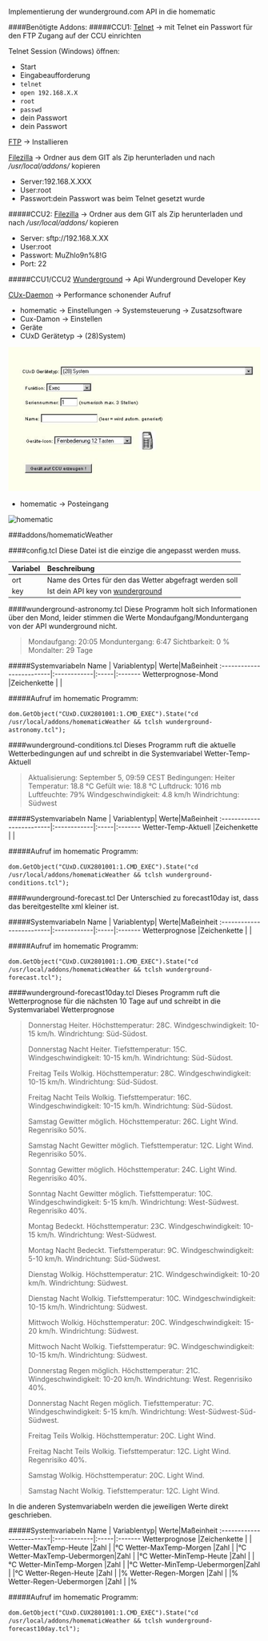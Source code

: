Implementierung der wunderground.com API in die homematic

####Benötigte Addons:
#####CCU1:
[Telnet](http://www.homematic-inside.de/software/addons/item/telnet-dienst) -> mit Telnet ein Passwort für den FTP Zugang auf der CCU einrichten

Telnet Session (Windows) öffnen:

*   Start
*   Eingabeaufforderung
*   `telnet`
*   `open 192.168.X.X`
*   `root`
*   `passwd`
*   dein Passwort
*   dein Passwort

[FTP](http://www.homematic-inside.de/software/addons/item/ftp) -> Installieren

[Filezilla](https://filezilla-project.org/) -> Ordner aus dem GIT als Zip herunterladen und nach */usr/local/addons/* kopieren

*   Server:192.168.X.XXX
*   User:root
*   Passwort:dein Passwort was beim Telnet gesetzt wurde

#####CCU2:
[Filezilla](https://filezilla-project.org/) -> Ordner aus dem GIT als Zip herunterladen und nach */usr/local/addons/* kopieren

*   Server: sftp://192.168.X.XX
*   User:root
*   Passwort: MuZhlo9n%8!G
*   Port: 22

#####CCU1/CCU2
[Wunderground](http://deutsch.wunderground.com/weather/api/) -> Api Wunderground Developer Key

[CUx-Daemon](http://www.homematic-inside.de/software/cuxdaemon) -> Performance schonender Aufruf

*   homematic -> Einstellungen -> Systemsteuerung -> Zusatzsoftware
*   Cux-Damon -> Einstellen
*   Geräte
*   CUxD Gerätetyp -> (28)System) 

![CuxD](https://github.com/nleutner/homematicWeather/blob/master/addons/homematicWeather/doc/images/Cux%20Exec.jpg?raw=true)

*   homematic -> Posteingang

![homematic](https://raw.github.com/nleutner/homematicWeather/master/addons/homematicWeather/doc/images/Cux%20CCU.gif)



###addons/homematicWeather





####config.tcl
Diese Datei ist die einzige die angepasst werden muss.

 Variabel                 |Beschreibung                                                                |
:-------------------------|:---------------------------------------------------------------------------|
ort                       |Name des Ortes für den das Wetter abgefragt werden soll                     |
key                       |Ist dein API key von [wunderground](http://api.wunderground.com/weather/api/)




####wunderground-astronomy.tcl
Diese Programm holt sich Informationen über den Mond, leider stimmen die Werte Mondaufgang/Monduntergang von der API wunderground nicht.
> Mondaufgang: 20:05 Monduntergang: 6:47 Sichtbarkeit: 0 % Mondalter: 29 Tage

#####Systemvariabeln
 Name                     | Variablentyp| Werte|Maßeinheit
:-------------------------|:------------|:-----|:-------
Wetterprognose-Mond       |Zeichenkette |      |

#####Aufruf im homematic Programm:
```
dom.GetObject("CUxD.CUX2801001:1.CMD_EXEC").State("cd /usr/local/addons/homematicWeather && tclsh wunderground-astronomy.tcl");
```





####wunderground-conditions.tcl
Dieses Programm ruft die aktuelle Wetterbedingungen auf und schreibt in die Systemvariabel Wetter-Temp-Aktuell
> Aktualisierung: September 5, 09:59 CEST Bedingungen: Heiter Temperatur: 18.8 °C Gefült wie: 18.8 °C Luftdruck: 1016 mb Luftfeuchte: 79% Windgeschwindigkeit: 4.8 km/h Windrichtung: Südwest

#####Systemvariabeln
 Name                     | Variablentyp| Werte|Maßeinheit
:-------------------------|:------------|:-----|:-------
Wetter-Temp-Aktuell       |Zeichenkette |      |

#####Aufruf im homematic Programm:
```
dom.GetObject("CUxD.CUX2801001:1.CMD_EXEC").State("cd /usr/local/addons/homematicWeather && tclsh wunderground-conditions.tcl");
```





####wunderground-forecast.tcl
Der Unterschied zu forecast10day ist, dass das bereitgestellte xml kleiner ist.

#####Systemvariabeln
 Name                     | Variablentyp| Werte|Maßeinheit
:-------------------------|:------------|:-----|:-------
Wetterprognose            |Zeichenkette |      |

#####Aufruf im homematic Programm:
```
dom.GetObject("CUxD.CUX2801001:1.CMD_EXEC").State("cd /usr/local/addons/homematicWeather && tclsh wunderground-forecast.tcl");
```





####wunderground-forecast10day.tcl
Dieses Programm ruft die Wetterprognose für die nächsten 10 Tage auf und schreibt in die Systemvariabel Wetterprognose
> Donnerstag Heiter. Höchsttemperatur: 28C. Windgeschwindigkeit: 10-15 km/h. Windrichtung: Süd-Südost.
>
>Donnerstag Nacht Heiter. Tiefsttemperatur: 15C. Windgeschwindigkeit: 10-15 km/h. Windrichtung: Süd-Südost.
>
>Freitag Teils Wolkig. Höchsttemperatur: 28C. Windgeschwindigkeit: 10-15 km/h. Windrichtung: Süd-Südost.
>
>Freitag Nacht Teils Wolkig. Tiefsttemperatur: 16C. Windgeschwindigkeit: 10-15 km/h. Windrichtung: Süd-Südost.
>
>Samstag Gewitter möglich. Höchsttemperatur: 26C. Light Wind. Regenrisiko 50%.
>
>Samstag Nacht Gewitter möglich. Tiefsttemperatur: 12C. Light Wind. Regenrisiko 50%.
>
>Sonntag Gewitter möglich. Höchsttemperatur: 24C. Light Wind. Regenrisiko 40%.
>
>Sonntag Nacht Gewitter möglich. Tiefsttemperatur: 10C. Windgeschwindigkeit: 5-15 km/h. Windrichtung: West-Südwest. Regenrisiko 40%.
>
>Montag Bedeckt. Höchsttemperatur: 23C. Windgeschwindigkeit: 10-15 km/h. Windrichtung: West-Südwest.
>
>Montag Nacht Bedeckt. Tiefsttemperatur: 9C. Windgeschwindigkeit: 5-10 km/h. Windrichtung: Süd-Südwest.
>
>Dienstag Wolkig. Höchsttemperatur: 21C. Windgeschwindigkeit: 10-20 km/h. Windrichtung: Südwest.
>
>Dienstag Nacht Wolkig. Tiefsttemperatur: 10C. Windgeschwindigkeit: 10-15 km/h. Windrichtung: Südwest.
>
>Mittwoch Wolkig. Höchsttemperatur: 20C. Windgeschwindigkeit: 15-20 km/h. Windrichtung: Südwest.
>
>Mittwoch Nacht Wolkig. Tiefsttemperatur: 9C. Windgeschwindigkeit: 10-15 km/h. Windrichtung: Südwest.
>
>Donnerstag Regen möglich. Höchsttemperatur: 21C. Windgeschwindigkeit: 10-20 km/h. Windrichtung: West. Regenrisiko 40%.
>
>Donnerstag Nacht Regen möglich. Tiefsttemperatur: 7C. Windgeschwindigkeit: 5-15 km/h. Windrichtung: West-Südwest-Süd-Südwest.
>
>Freitag Teils Wolkig. Höchsttemperatur: 20C. Light Wind.
>
>Freitag Nacht Teils Wolkig. Tiefsttemperatur: 12C. Light Wind. Regenrisiko 40%.
>
>Samstag Wolkig. Höchsttemperatur: 20C. Light Wind.
>
>Samstag Nacht Wolkig. Tiefsttemperatur: 12C. Light Wind.

In die anderen Systemvariabeln werden die jeweiligen Werte direkt geschrieben.

#####Systemvariabeln
 Name                     | Variablentyp| Werte|Maßeinheit
:-------------------------|:------------|:-----|:-------
Wetterprognose            |Zeichenkette |      |
Wetter-MaxTemp-Heute      |Zahl         |      |°C
Wetter-MaxTemp-Morgen     |Zahl         |      |°C
Wetter-MaxTemp-Uebermorgen|Zahl         |      |°C
Wetter-MinTemp-Heute      |Zahl         |      |°C
Wetter-MinTemp-Morgen     |Zahl         |      |°C
Wetter-MinTemp-Uebermorgen|Zahl         |      |°C
Wetter-Regen-Heute        |Zahl         |      |%
Wetter-Regen-Morgen       |Zahl         |      |%
Wetter-Regen-Uebermorgen  |Zahl         |      |%

#####Aufruf im homematic Programm:
```
dom.GetObject("CUxD.CUX2801001:1.CMD_EXEC").State("cd /usr/local/addons/homematicWeather && tclsh wunderground-forecast10day.tcl");
```